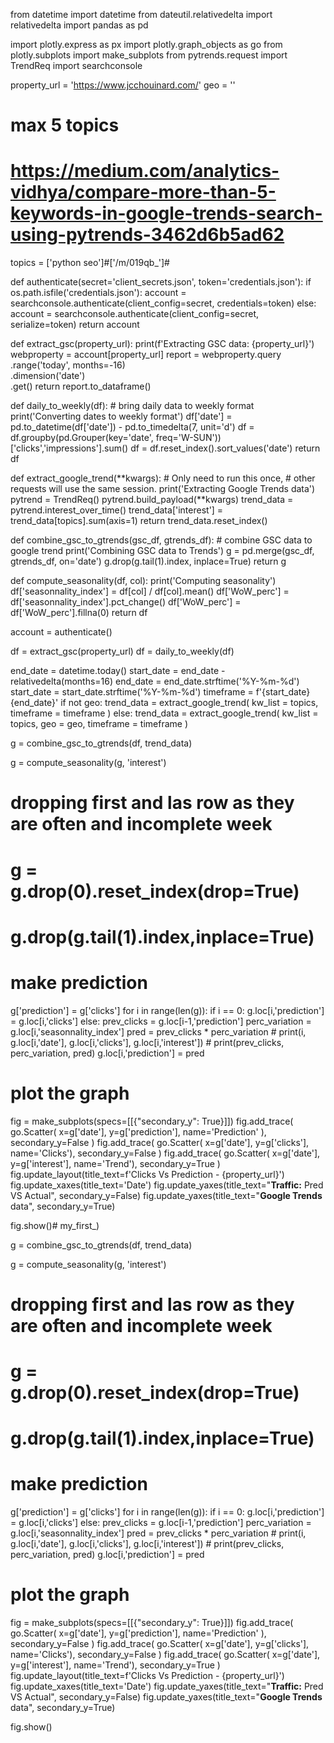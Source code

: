 from datetime import datetime
from dateutil.relativedelta import relativedelta
import pandas as pd 

import plotly.express as px
import plotly.graph_objects as go
from plotly.subplots import make_subplots
from pytrends.request import TrendReq
import searchconsole


property_url = 'https://www.jcchouinard.com/'
geo = ''
# max 5 topics
# https://medium.com/analytics-vidhya/compare-more-than-5-keywords-in-google-trends-search-using-pytrends-3462d6b5ad62
topics = ['python seo']#['/m/019qb_']#

def authenticate(secret='client_secrets.json', token='credentials.json'):
    if os.path.isfile('credentials.json'):
        account = searchconsole.authenticate(client_config=secret,
                                            credentials=token)
    else:
        account = searchconsole.authenticate(client_config=secret,
                                        serialize=token)
    return account


def extract_gsc(property_url):
    print(f'Extracting GSC data: {property_url}')
    webproperty = account[property_url]
    report = webproperty.query\
            .range('today', months=-16)\
            .dimension('date')\
            .get()
    return report.to_dataframe()


def daily_to_weekly(df):
    # bring daily data to weekly format
    print('Converting dates to weekly format')
    df['date'] = pd.to_datetime(df['date']) - pd.to_timedelta(7, unit='d')
    df = df.groupby(pd.Grouper(key='date', freq='W-SUN'))['clicks','impressions'].sum()
    df = df.reset_index().sort_values('date')
    return df


def extract_google_trend(**kwargs):
    # Only need to run this once, 
    # other requests will use the same session.
    print('Extracting Google Trends data')
    pytrend = TrendReq()
    pytrend.build_payload(**kwargs)
    trend_data = pytrend.interest_over_time()
    trend_data['interest'] = trend_data[topics].sum(axis=1)
    return trend_data.reset_index()


def combine_gsc_to_gtrends(gsc_df, gtrends_df):
    # combine GSC data to google trend 
    print('Combining GSC data to Trends')
    g = pd.merge(gsc_df, gtrends_df, on='date')
    g.drop(g.tail(1).index, inplace=True)
    return g


def compute_seasonality(df, col):
    print('Computing seasonality')
    df['seasonnality_index'] = df[col] / df[col].mean()
    df['WoW_perc'] = df['seasonnality_index'].pct_change()
    df['WoW_perc'] = df['WoW_perc'].fillna(0)
    return df



account = authenticate()

df = extract_gsc(property_url)
df = daily_to_weekly(df)

end_date = datetime.today()
start_date = end_date - relativedelta(months=16) 
end_date = end_date.strftime('%Y-%m-%d')
start_date = start_date.strftime('%Y-%m-%d')
timeframe = f'{start_date} {end_date}'
if not geo: 
    trend_data = extract_google_trend(
        kw_list = topics,
        timeframe = timeframe
        )
else:
    trend_data = extract_google_trend(
        kw_list = topics,
        geo = geo,
        timeframe = timeframe
        )

g = combine_gsc_to_gtrends(df, trend_data)

g = compute_seasonality(g, 'interest')

# dropping first and las row as they are often and incomplete week
# g = g.drop(0).reset_index(drop=True)
# g.drop(g.tail(1).index,inplace=True)
# make prediction
g['prediction'] = g['clicks']
for i in range(len(g)):
    if i == 0:
        g.loc[i,'prediction'] = g.loc[i,'clicks']
    else:
        prev_clicks = g.loc[i-1,'prediction'] 
        perc_variation = g.loc[i,'seasonnality_index']
        pred = prev_clicks * perc_variation
        # print(i, g.loc[i,'date'], g.loc[i,'clicks'], g.loc[i,'interest'])
        # print(prev_clicks, perc_variation, pred) 
        g.loc[i,'prediction'] = pred

# plot the graph
fig = make_subplots(specs=[[{"secondary_y": True}]])
fig.add_trace(
    go.Scatter(
        x=g['date'], 
        y=g['prediction'], 
        name='Prediction'
        ),
        secondary_y=False
    )
fig.add_trace(
    go.Scatter(
        x=g['date'],
        y=g['clicks'],
        name='Clicks'),
    secondary_y=False
    )
fig.add_trace(
    go.Scatter(
        x=g['date'],
        y=g['interest'],
        name='Trend'),
    secondary_y=True
    )
fig.update_layout(title_text=f'Clicks Vs Prediction - {property_url}')
fig.update_xaxes(title_text='Date')
fig.update_yaxes(title_text="<b>Traffic:</b> Pred VS Actual", secondary_y=False)
fig.update_yaxes(title_text="<b>Google Trends</b> data", secondary_y=True)

fig.show()# my_first_)

g = combine_gsc_to_gtrends(df, trend_data)

g = compute_seasonality(g, 'interest')

# dropping first and las row as they are often and incomplete week
# g = g.drop(0).reset_index(drop=True)
# g.drop(g.tail(1).index,inplace=True)
# make prediction
g['prediction'] = g['clicks']
for i in range(len(g)):
    if i == 0:
        g.loc[i,'prediction'] = g.loc[i,'clicks']
    else:
        prev_clicks = g.loc[i-1,'prediction'] 
        perc_variation = g.loc[i,'seasonnality_index']
        pred = prev_clicks * perc_variation
        # print(i, g.loc[i,'date'], g.loc[i,'clicks'], g.loc[i,'interest'])
        # print(prev_clicks, perc_variation, pred) 
        g.loc[i,'prediction'] = pred

# plot the graph
fig = make_subplots(specs=[[{"secondary_y": True}]])
fig.add_trace(
    go.Scatter(
        x=g['date'], 
        y=g['prediction'], 
        name='Prediction'
        ),
        secondary_y=False
    )
fig.add_trace(
    go.Scatter(
        x=g['date'],
        y=g['clicks'],
        name='Clicks'),
    secondary_y=False
    )
fig.add_trace(
    go.Scatter(
        x=g['date'],
        y=g['interest'],
        name='Trend'),
    secondary_y=True
    )
fig.update_layout(title_text=f'Clicks Vs Prediction - {property_url}')
fig.update_xaxes(title_text='Date')
fig.update_yaxes(title_text="<b>Traffic:</b> Pred VS Actual", secondary_y=False)
fig.update_yaxes(title_text="<b>Google Trends</b> data", secondary_y=True)

fig.show()
